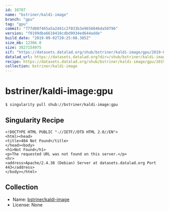 ```yaml
---
id: 10787
name: "bstriner/kaldi-image"
branch: "gpu"
tag: "gpu"
commit: "77fd88f465a5a2d41c2f033b3e9658846da50796"
version: "f0199dba6618418cdbd9934ed644adde"
build_date: "2019-09-02T20:25:08.385Z"
size_mb: 12366.0
size: 3827154975
sif: "https://datasets.datalad.org/shub/bstriner/kaldi-image/gpu/2019-09-02-77fd88f4-f0199dba/f0199dba6618418cdbd9934ed644adde.sif"
datalad_url: https://datasets.datalad.org?dir=/shub/bstriner/kaldi-image/gpu/2019-09-02-77fd88f4-f0199dba/
recipe: https://datasets.datalad.org/shub/bstriner/kaldi-image/gpu/2019-09-02-77fd88f4-f0199dba/Singularity
collection: bstriner/kaldi-image
---
```


# bstriner/kaldi-image:gpu

```bash
$ singularity pull shub://bstriner/kaldi-image:gpu
```

## Singularity Recipe

```singularity
<!DOCTYPE HTML PUBLIC "-//IETF//DTD HTML 2.0//EN">
<html><head>
<title>404 Not Found</title>
</head><body>
<h1>Not Found</h1>
<p>The requested URL was not found on this server.</p>
<hr>
<address>Apache/2.4.38 (Debian) Server at datasets.datalad.org Port 443</address>
</body></html>
```

## Collection

 - Name: [bstriner/kaldi-image](https://github.com/bstriner/kaldi-image)
 - License: None

